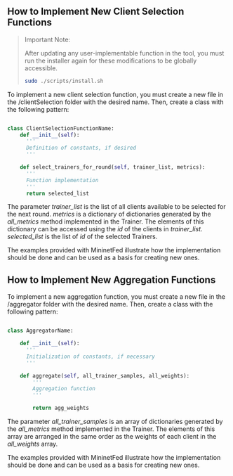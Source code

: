 ## How to Implement New Client Selection Functions

> Important Note:
>
> After updating any user-implementable function in the tool, you must run the installer again for these modifications to be globally accessible.
>
> ```bash
> sudo ./scripts/install.sh
> ```

To implement a new client selection function, you must create a new file in the /clientSelection folder with the desired name. Then, create a class with the following pattern:

```python

class ClientSelectionFunctionName:
    def __init__(self):
      '''
      Definition of constants, if desired
      '''

    def select_trainers_for_round(self, trainer_list, metrics):
      '''
      Function implementation
      '''
      return selected_list
```

The parameter _trainer_list_ is the list of all clients available to be selected for the next round. _metrics_ is a dictionary of dictionaries generated by the _all_metrics_ method implemented in the Trainer. The elements of this dictionary can be accessed using the _id_ of the clients in _trainer_list_. _selected_list_ is the list of _id_ of the selected Trainers.

The examples provided with MininetFed illustrate how the implementation should be done and can be used as a basis for creating new ones.

## How to Implement New Aggregation Functions

To implement a new aggregation function, you must create a new file in the /aggregator folder with the desired name. Then, create a class with the following pattern:

```python

class AggregatorName:

    def __init__(self):
      '''
      Initialization of constants, if necessary
      '''

    def aggregate(self, all_trainer_samples, all_weights):
        '''
        Aggregation function
        '''

        return agg_weights
```

The parameter _all_trainer_samples_ is an array of dictionaries generated by the _all_metrics_ method implemented in the Trainer. The elements of this array are arranged in the same order as the weights of each client in the _all_weights_ array.

The examples provided with MininetFed illustrate how the implementation should be done and can be used as a basis for creating new ones.
